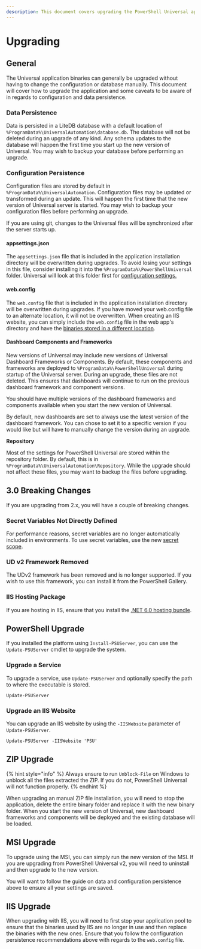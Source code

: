 ```yaml
---
description: This document covers upgrading the PowerShell Universal application.
---
```


# Upgrading

## General

The Universal application binaries can generally be upgraded without having to change the configuration or database manually. This document will cover how to upgrade the application and some caveats to be aware of in regards to configuration and data persistence.

### Data Persistence

Data is persisted in a LiteDB database with a default location of `%ProgramData%\UniversalAutomation\database.db`. The database will not be deleted during an upgrade of any kind. Any schema updates to the database will happen the first time you start up the new version of Universal. You may wish to backup your database before performing an upgrade.

### Configuration Persistence

Configuration files are stored by default in `%ProgramData%\UniversalAutomation`. Configuration files may be updated or transformed during an update. This will happen the first time that the new version of Universal server is started. You may wish to backup your configuration files before performing an upgrade.

If you are using git, changes to the Universal files will be synchronized after the server starts up.

#### appsettings.json

The `appsettings.json` file that is included in the application installation directory will be overwritten during upgrades. To avoid losing your settings in this file, consider installing it into the `%ProgramData%\PowerShellUniversal` folder. Universal will look at this folder first for [configuration settings. ](../config/settings.md#programdata-appsettings-json)

#### web.config

The `web.config` file that is included in the application installation directory will be overwritten during upgrades. If you have moved your web.config file to an alternate location, it will not be overwritten. When creating an IIS website, you can simply include the `web.config` file in the web app's directory and have the [binaries stored in a different location](../config/hosting/hosting-iis.md).

#### Dashboard Components and Frameworks

New versions of Universal may include new versions of Universal Dashboard Frameworks or Components. By default, these components and frameworks are deployed to `%ProgramData%\PowerShellUniversal` during startup of the Universal server. During an upgrade, these files are not deleted. This ensures that dashboards will continue to run on the previous dashboard framework and component versions.

You should have multiple versions of the dashboard frameworks and components available when you start the new version of Universal.

By default, new dashboards are set to always use the latest version of the dashboard framework. You can chose to set it to a specific version if you would like but will have to manually change the version during an upgrade.

**Repository**

Most of the settings for PowerShell Universal are stored within the repository folder. By default, this is in `%ProgramData%\UniversalAutomation\Repository`. While the upgrade should not affect these files, you may want to backup the files before upgrading.

## 3.0 Breaking Changes

If you are upgrading from 2.x, you will have a couple of breaking changes.&#x20;

### Secret Variables Not Directly Defined

For performance reasons, secret variables are no longer automatically included in environments. To use secret variables, use the new [secret scope](../platform/variables.md#secret-scope).

### UD v2 Framework Removed

The UDv2 framework has been removed and is no longer supported. If you wish to use this framework, you can install it from the PowerShell Gallery.&#x20;

### IIS Hosting Package

If you are hosting in IIS, ensure that you install the [.NET 6.0 hosting bundle](https://dotnet.microsoft.com/en-us/download/dotnet/thank-you/runtime-aspnetcore-6.0.3-windows-hosting-bundle-installer).&#x20;

## PowerShell Upgrade

If you installed the platform using `Install-PSUServer`, you can use the `Update-PSUServer` cmdlet to upgrade the system.&#x20;

### Upgrade a Service

To upgrade a service, use `Update-PSUServer` and optionally specify the path to where the executable is stored.&#x20;

```
Update-PSUServer
```

### Upgrade an IIS Website

You can upgrade an IIS website by using the `-IISWebsite` parameter of `Update-PSUServer`.

```
Update-PSUServer -IISWebsite 'PSU'
```

## ZIP Upgrade

{% hint style="info" %}
Always ensure to run `Unblock-File` on Windows to unblock all the files extracted the ZIP. If you do not, PowerShell Universal will not function properly.
{% endhint %}

When upgrading an manual ZIP file installation, you will need to stop the application, delete the entire binary folder and replace it with the new binary folder. When you start the new version of Universal, new dashboard frameworks and components will be deployed and the existing database will be loaded.

## MSI Upgrade

To upgrade using the MSI, you can simply run the new version of the MSI. If you are upgrading from PowerShell Universal v2, you will need to uninstall and then upgrade to the new version.&#x20;

You will want to follow the guide on data and configuration persistence above to ensure all your settings are saved.



## IIS Upgrade

When upgrading with IIS, you will need to first stop your application pool to ensure that the binaries used by IIS are no longer in use and then replace the binaries with the new ones. Ensure that you follow the configuration persistence recommendations above with regards to the `web.config` file.

